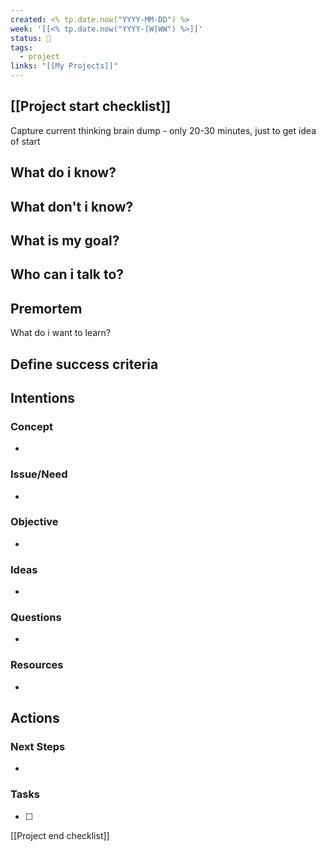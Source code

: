 ```yaml
---
created: <% tp.date.now("YYYY-MM-DD") %>
week: '[[<% tp.date.now("YYYY-[W]WW") %>]]'
status: 🔴
tags:
  - project
links: "[[My Projects]]"
---
```

## [[Project start checklist]]
Capture current thinking brain dump - only 20-30 minutes, just to get idea of start

What do i know? 
- 
What don't i know? 
- 
What is my goal? 
- 
Who can i talk to? 
- 
Premortem
- 
What do i want to learn? 

Define success criteria
- 

## Intentions
### Concept
- 
### Issue/Need
- 
### Objective
- 
### Ideas
- 
### Questions
- 
### Resources
- 

## Actions
### Next Steps
- 
### Tasks
- [ ] 

[[Project end checklist]]